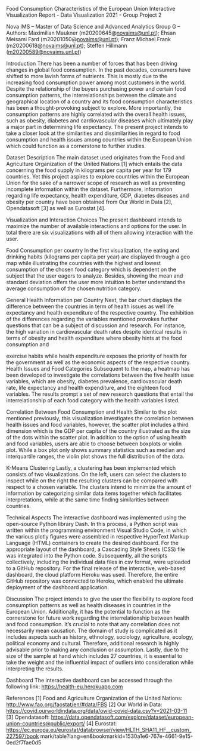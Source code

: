 Food Consumption Characteristics of the European Union Interactive Visualization Report - Data Visualization 2021 - Group Project 2

Nova IMS – Master of Data Science and Advanced Analytics
Group G – Authors: Maximilian Maukner (m20200645@novaims@unl.pt); Ehsan Meisami Fard (m20201050@novaims@unl.pt); Franz Michael Frank (m20200618@novaims@unl.pt); Steffen Hillmann (m20200589@novaims.unl.pt)

Introduction
There has been a number of forces that has been driving changes in global food consumption. In the past decades, consumers have shifted to more lavish forms of nutrients. This is mostly due to the increasing food consumption power among most customers in the world. Despite the relationship of the buyers purchasing power and certain food consumption patterns, the interrelationships between the climate and geographical location of a country and its food consumption characteristics has been a thought-provoking subject to explore. More importantly, the consumption patterns are highly correlated with the overall health issues, such as obesity, diabetes and cardiovascular diseases which ultimately play a major part in determining life expectancy.
The present project intends to take a closer look at the similarities and dissimilarities in regard to food consumption and health issues among countries within the European Union which could function as a cornerstone to further studies.

Dataset Description
The main dataset used originates from the Food and Agriculture Organization of the United Nations [1] which entails the data concerning the food supply in kilograms per capita per year for 179 countries. Yet this project aspires to explore countries within the European Union for the sake of a narrower scope of research as well as preventing incomplete information within the dataset. Furthermore, information regarding life expectancy, health expenditure, GDP, diabetes diseases and obesity per country have been obtained from Our World in Data [2], Opendatasoft [3] as well as Eurostat [4].

Visualization and Interaction Choices
The present dashboard intends to maximize the number of available interactions and options for the user. In total there are six visualizations with all of them allowing interaction with the user.

Food Consumption per country
In the first visualization, the eating and drinking habits (kilograms per capita per year) are displayed through a geo map while illustrating the countries with the highest and lowest consumption of the chosen food category which is dependent on the subject that the user eagers to analyze. Besides, showing the mean and standard deviation offers the user more intuition to better understand the average consumption of the chosen nutrition category.

General Health Information per Country
Next, the bar chart displays the difference between the countries in term of health issues as well life expectancy and health expenditure of the respective country. The exhibition of the differences regarding the variables mentioned provokes further questions that can be a subject of discussion and research. For instance, the high variation in cardiovascular death rates despite identical results in terms of obesity and health expenditure where obesity hints at the food consumption and
   
exercise habits while health expenditure exposes the priority of health for the government as well as the economic aspects of the respective country.
Health Issues and Food Categories
Subsequent to the map, a heatmap has been developed to investigate the correlations between the five health issue variables, which are obesity, diabetes prevalence, cardiovascular death rate, life expectancy and health expenditure, and the eighteen food variables.
The results prompt a set of new research questions that entail the interrelationship of each food category with the health variables listed.

Correlation Between Food Consumption and Health
Similar to the plot mentioned previously, this visualization investigates the correlation between health issues and food variables, however, the scatter plot includes a third dimension which is the GDP per capita of the country illustrated as the size of the dots within the scatter plot. In addition to the option of using health and food variables, users are able to choose between boxplots or violin plot. While a box plot only shows summary statistics such as median and interquartile ranges, the violin plot shows the full distribution of the data.

K-Means Clustering
Lastly, a clustering has been implemented which consists of two visualizations. On the left, users can select the clusters to inspect while on the right the resulting clusters can be compared with respect to a chosen variable. The clusters intend to minimize the amount of information by categorizing similar data items together which facilitates interpretations, while at the same time finding similarities between countries.

Technical Aspects
The interactive dashboard was implemented using the open-source Python library Dash. In this process, a Python script was written within the programming environment Visual Studio Code, in which the various plotly figures were assembled in respective HyperText Markup Language (HTML) containers to create the desired dashboard. For the appropriate layout of the dashboard, a Cascading Style Sheets (CSS) file was integrated into the Python code. Subsequently, all the scripts collectively, including the individual data files in csv format, were uploaded to a GitHub repository. For the final release of the interactive, web-based dashboard, the cloud platform Heroku was used. Therefore, the entire GitHub repository was connected to Heroku, which enabled the ultimate deployment of the dashboard application.

Discussion
The project intends to give the user the flexibility to explore food consumption patterns as well as health diseases in countries in the European Union. Additionally, it has the potential to function as the cornerstone for future work regarding the interrelationship between health and food consumption. It’s crucial to note that any correlation does not necessarily mean causation. The domain of study is complicated as it includes aspects such as history, ethnology, sociology, agriculture, ecology, political economy and cultural. Therefore, additional research is highly advisable prior to making any conclusion or assumption.
Lastly, due to the size of the sample at hand which includes 27 countries, it is essential to take the weight and the influential impact of outliers into consideration while interpreting the results.
   
Dashboard
The interactive dashboard can be accessed through the following link:
https://health-eu.herokuapp.com

References
[1] Food and Agriculture Organization of the United Nations:
http://www.fao.org/faostat/en/#data/FBS
[2] Our World in Data:
https://covid.ourworldindata.org/data/owid-covid-data.csv?v=2021-03-11
[3] Opendatasoft:
https://data.opendatasoft.com/explore/dataset/european-union-countries@public/export/
[4] Eurostat:
https://ec.europa.eu/eurostat/databrowser/view/HLTH_SHA11_HF__custom_227597/book mark/table?lang=en&bookmarkId=1530a1e6-767e-4661-9e15-0ed2f7fae0d5
